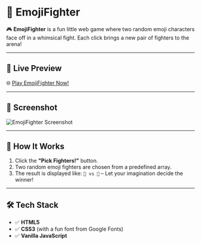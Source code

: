 # 🥊 EmojiFighter

🎮 **EmojiFighter** is a fun little web game where two random emoji characters face off in a whimsical fight. Each click brings a new pair of fighters to the arena!

---

## 🚀 Live Preview

🌐 [Play EmojiFighter Now!]([https://your-live-link.netlify.app](https://emojifighter.netlify.app/))  

---

## 📸 Screenshot

![EmojiFighter Screenshot](https://github.com/user-attachments/assets/7a204c60-5ab0-411a-b315-f10653b49eb5)

---

## 🧠 How It Works

1. Click the **"Pick Fighters!"** button.
2. Two random emoji fighters are chosen from a predefined array.
3. The result is displayed like: `🐉 vs 🐝` – Let your imagination decide the winner!

---

## 🛠 Tech Stack

- ✅ **HTML5**
- ✅ **CSS3** (with a fun font from Google Fonts)
- ✅ **Vanilla JavaScript**
